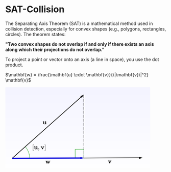 # SAT-Collision

The Separating Axis Theorem (SAT) is a mathematical method used in collision detection, especially for convex shapes (e.g., polygons, rectangles, circles). The theorem states:

**"Two convex shapes do not overlap if and only if there exists an axis along which their projections do not overlap."**

To project a point or vector onto an axis (a line in space), you use the dot product.

$\mathbf{w} = \frac{\mathbf{u} \cdot \mathbf{v}}{\|\mathbf{v}\|^2} \mathbf{v}$

<img src="projection.png" width="90%" style="max-width: 600px;"/>
